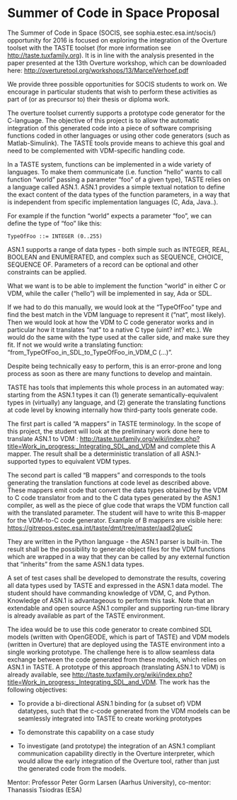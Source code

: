 # Summer of Code in Space Proposal

The Summer of Code in Space (SOCIS, see sophia.estec.esa.int/socis/) opportunity for 2016 is focused on exploring the integration of the Overture toolset with the TASTE toolset (for more information see http://taste.tuxfamily.org). It is in line with the analysis presented in the paper presented at the 13th Overture workshop, which can be downloaded here: http://overturetool.org/workshops/13/MarcelVerhoef.pdf

We provide three possible opportunities for SOCIS students to work on. We encourage in particular students that wish to perform these activities as part of (or as precursor to) their thesis or diploma work.

The overture toolset currently supports a prototype code generator for the C-language.  The objective of this project is to allow the automatic integration of this generated code into a piece of software comprising functions coded in other languages or using other code generators (such as Matlab-Simulink). The TASTE tools provide means to achieve this goal and need to be complemented with VDM-specific handling code.

In a TASTE system, functions can be implemented in a wide variety of languages. To make them communicate (i.e. function “hello” wants to call function “world” passing a parameter “foo” of a given type), TASTE relies on a language called ASN.1. ASN.1 provides a simple textual notation to define the exact content of the data types of the function parameters, in a way that is independent from specific implementation languages (C, Ada, Java..).

For example if the function “world” expects a parameter “foo”, we can define the type of “foo” like this:

  `TypeOfFoo ::= INTEGER (0..255)`

ASN.1 supports a range of data types - both simple such as INTEGER, REAL, BOOLEAN and ENUMERATED, and complex such as SEQUENCE, CHOICE, SEQUENCE OF. Parameters of a record can be optional and other constraints can be applied. 

What we want is to be able to implement the function “world” in either C or VDM, while the caller (“hello”) will be implemented in say, Ada or SDL.

If we had to do this manually, we would look at the “TypeOfFoo” type and find the best match in the VDM language to represent it (“nat”, most likely). Then we would look at how the VDM to C code generator works and in particular how it translates “nat” to a native C type (uint? int? etc.). We would do the same with the type used at the caller side, and make sure they fit. If not we would write a translating function: “from_TypeOfFoo_in_SDL_to_TypeOfFoo_in_VDM_C (...)”.

Despite being technically easy to perform, this is an error-prone and long process as soon as there are many functions to develop and maintain. 

TASTE has tools that implements this whole process in an automated way: starting from the ASN.1 types it can (1) generate semantically-equivalent types in (virtually) any language, and (2) generate the translating functions at code level by knowing internally how third-party tools generate code.

The first part is called “A mappers” in TASTE terminology. In the scope of this project, the student will look at the preliminary work done here to translate ASN.1 to VDM : http://taste.tuxfamily.org/wiki/index.php?title=Work_in_progress:_Integrating_SDL_and_VDM and complete this A mapper. The result shall be a deterministic translation of all ASN.1-supported types to equivalent VDM types.

The second part is called “B mappers” and corresponds to the tools generating the translation functions at code level as described above. These mappers emit code that convert the data types obtained by the VDM to C code translator from and to the C data types generated by the ASN.1 compiler, as well as the piece of glue code that wraps the VDM function call with the translated parameter.
The student will have to write this B-mapper for the VDM-to-C code generator. Example of B mappers are visible here: https://gitrepos.estec.esa.int/taste/dmt/tree/master/aadl2glueC

They are written in the Python language - the ASN.1 parser is built-in.
The result shall be the possibility to generate object files for the VDM functions which are wrapped in a way that they can be called by any external function that “inherits” from the same ASN.1 data types.

A set of test cases shall be developed to demonstrate the results, covering all data types used by TASTE and expressed in the ASN.1 data model.
The student should have commanding knowledge of VDM, C, and Python. Knowledge of ASN.1 is advantageous to perform this task. Note that an extendable and open source ASN.1 compiler and supporting run-time library is already available as part of the TASTE environment.

The idea would be to use this code generator to create combined SDL models (written with OpenGEODE, which is part of TASTE) and VDM models (written in Overture) that are deployed using the TASTE environment into a single working prototype. The challenge here is to allow seamless data exchange between the code generated from these models, which relies on ASN.1 in TASTE. A prototype of this approach (translating ASN.1 to VDM) is already available, see http://taste.tuxfamily.org/wiki/index.php?title=Work_in_progress:_Integrating_SDL_and_VDM. The work has the following objectives:

* To provide a bi-directional ASN.1 binding for (a subset of) VDM datatypes, such that the c-code generated from the VDM models can be seamlessly integrated into TASTE to create working prototypes

* To demonstrate this capability on a case study

* To investigate (and prototype) the integration of an ASN.1 compliant communication capability directly in the Overture interpreter, which would allow the early integration of the Overture tool, rather than just the generated code from the models.

Mentor: Professor Peter Gorm Larsen (Aarhus University), co-mentor: Thanassis Tsiodras (ESA)

